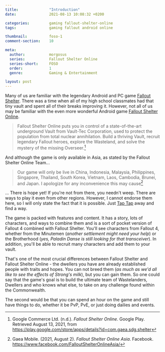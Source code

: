 ```yaml
---
title:              "Introduction"
date:               2021-08-13 10:08:32 +0200

categories:         gaming fallout-shelter-online
tags:               gaming fallout android online

thumbnail:          foso-1
comment-section:    10

meta:
  author:           morgosus
  series:           Fallout Shelter Online
  series-short:     FOSO
  order:            1
  genre:            Gaming & Entertainment

layout: post
---
```

Many of us are familiar with the legendary Android and PC game [Fallout Shelter](https://bethesda.net/en/game/falloutshelter). There was a time when all of my high school classmates had that tiny vault and spent all of their breaks improving it. However, not all of us may be familiar with the even more wonderful Android game [Fallout Shelter Online](http://fosol.gaea.com/en/).

> Fallout Shelter Online puts you in control of a state-of-the-art underground Vault from Vault-Tec Corporation, used to protect the population from total nuclear annihilation. Build a thriving Vault, recruit legendary Fallout heroes, explore the Wasteland, and solve the mystery of the missing Overseer.[^1]

And although the game is only available in Asia, as stated by the Fallout Shelter Online Team...

> Our game will only be live in China, Indonesia, Malaysia, Philippines, Singapore, Thailand, South Korea, Vietnam, Laos, Cambodia, Brunei, and Japan. I apologize for any inconvenience this may cause[^2]

... There is hope yet! If you're not from there, you needn't weep. There are ways to play it even from other regions. However, I cannot endorse them here, so I will only state the fact that it is possible. Just [Tap Tap](https://www.taptap.io) away and find a way.

The game is packed with features and content. It has a story, lots of characters, and ways to combine them and is a sort of pocket version of Fallout 4 combined with Fallout Shelter. You'll see characters from Fallout 4, whether from the Minutemen (*another settlement might need your help*) or the Brotherhood (*yes, Paladin Danse is still looking for that transceiver*). In addition, you'll be able to recruit many characters and add them to your vault.

That's one of the most crucial differences between Fallout Shelter and Fallout Shelter Online - the dwellers you have are already established people with traits and hopes. You can not breed them (*as much as we'd all like to see the effects of Strong's milk*), but you can gain them. So one could say that the game's goal is to build the ultimate team of Wastelanders, Dwellers and who knows what else, to take on any challenge found within the Commonwealth.

The second would be that you can spend an hour on the game and still have things to do, whether it be PvP, PvE, or just doing dailies and events.

[^1]: Google Commerce Ltd. (n.d.). *Fallout Shelter Online*. Google Play. Retrieved August 13, 2021, from https://play.google.com/store/apps/details?id=com.gaea.sdg.shelter
[^2]: Gaea Mobile. (2021, August 2). *Fallout Shelter Online Asia*. Facebook. https://www.facebook.com/FalloutShelterOnlineAsia/